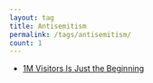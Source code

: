 ```yaml
---
layout: tag
title: Antisemitism
permalink: /tags/antisemitism/
count: 1
---
```


- [1M Visitors Is Just the Beginning](https://blog.thefourcraft.com/1m-visitors-is-just-the-beginning/index.html)
